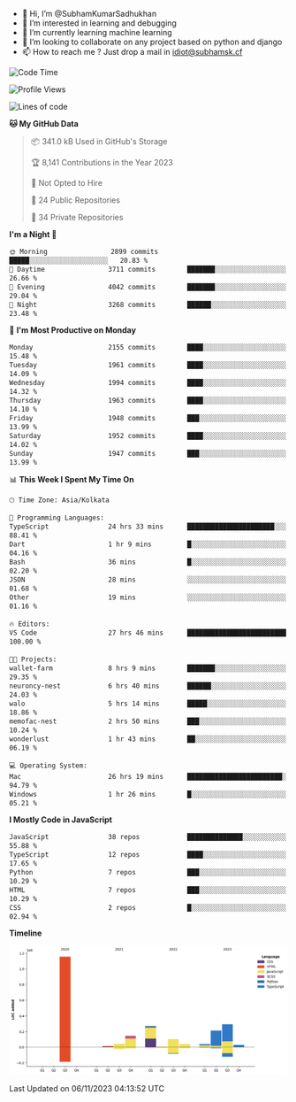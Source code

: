 - 👋 Hi, I’m @SubhamKumarSadhukhan
- 👀 I’m interested in learning and debugging
- 🌱 I’m currently learning machine learning
- 💞️ I’m looking to collaborate on any project based on python and django
- 📫 How to reach me ?
      Just drop a mail in idiot@subhamsk.cf

<!---
SubhamKumarSadhukhan/SubhamKumarSadhukhan is a ✨ special ✨ repository because its `README.md` (this file) appears on your GitHub profile.
You can click the Preview link to take a look at your changes.
--->


<!--START_SECTION:waka-->
![Code Time](http://img.shields.io/badge/Code%20Time-1%2C630%20hrs%2036%20mins-blue)

![Profile Views](http://img.shields.io/badge/Profile%20Views-1-blue)

![Lines of code](https://img.shields.io/badge/From%20Hello%20World%20I%27ve%20Written-2.3%20million%20lines%20of%20code-blue)

**🐱 My GitHub Data** 

> 📦 341.0 kB Used in GitHub's Storage 
 > 
> 🏆 8,141 Contributions in the Year 2023
 > 
> 🚫 Not Opted to Hire
 > 
> 📜 24 Public Repositories 
 > 
> 🔑 34 Private Repositories 
 > 
**I'm a Night 🦉** 

```text
🌞 Morning                2899 commits        █████░░░░░░░░░░░░░░░░░░░░   20.83 % 
🌆 Daytime                3711 commits        ███████░░░░░░░░░░░░░░░░░░   26.66 % 
🌃 Evening                4042 commits        ███████░░░░░░░░░░░░░░░░░░   29.04 % 
🌙 Night                  3268 commits        ██████░░░░░░░░░░░░░░░░░░░   23.48 % 
```
📅 **I'm Most Productive on Monday** 

```text
Monday                   2155 commits        ████░░░░░░░░░░░░░░░░░░░░░   15.48 % 
Tuesday                  1961 commits        ████░░░░░░░░░░░░░░░░░░░░░   14.09 % 
Wednesday                1994 commits        ████░░░░░░░░░░░░░░░░░░░░░   14.32 % 
Thursday                 1963 commits        ████░░░░░░░░░░░░░░░░░░░░░   14.10 % 
Friday                   1948 commits        ███░░░░░░░░░░░░░░░░░░░░░░   13.99 % 
Saturday                 1952 commits        ████░░░░░░░░░░░░░░░░░░░░░   14.02 % 
Sunday                   1947 commits        ███░░░░░░░░░░░░░░░░░░░░░░   13.99 % 
```


📊 **This Week I Spent My Time On** 

```text
🕑︎ Time Zone: Asia/Kolkata

💬 Programming Languages: 
TypeScript               24 hrs 33 mins      ██████████████████████░░░   88.41 % 
Dart                     1 hr 9 mins         █░░░░░░░░░░░░░░░░░░░░░░░░   04.16 % 
Bash                     36 mins             █░░░░░░░░░░░░░░░░░░░░░░░░   02.20 % 
JSON                     28 mins             ░░░░░░░░░░░░░░░░░░░░░░░░░   01.68 % 
Other                    19 mins             ░░░░░░░░░░░░░░░░░░░░░░░░░   01.16 % 

🔥 Editors: 
VS Code                  27 hrs 46 mins      █████████████████████████   100.00 % 

🐱‍💻 Projects: 
wallet-farm              8 hrs 9 mins        ███████░░░░░░░░░░░░░░░░░░   29.35 % 
neuroncy-nest            6 hrs 40 mins       ██████░░░░░░░░░░░░░░░░░░░   24.03 % 
walo                     5 hrs 14 mins       █████░░░░░░░░░░░░░░░░░░░░   18.86 % 
memofac-nest             2 hrs 50 mins       ███░░░░░░░░░░░░░░░░░░░░░░   10.24 % 
wonderlust               1 hr 43 mins        ██░░░░░░░░░░░░░░░░░░░░░░░   06.19 % 

💻 Operating System: 
Mac                      26 hrs 19 mins      ████████████████████████░   94.79 % 
Windows                  1 hr 26 mins        █░░░░░░░░░░░░░░░░░░░░░░░░   05.21 % 
```

**I Mostly Code in JavaScript** 

```text
JavaScript               38 repos            ██████████████░░░░░░░░░░░   55.88 % 
TypeScript               12 repos            ████░░░░░░░░░░░░░░░░░░░░░   17.65 % 
Python                   7 repos             ███░░░░░░░░░░░░░░░░░░░░░░   10.29 % 
HTML                     7 repos             ███░░░░░░░░░░░░░░░░░░░░░░   10.29 % 
CSS                      2 repos             █░░░░░░░░░░░░░░░░░░░░░░░░   02.94 % 
```



**Timeline**

![Lines of Code chart](https://raw.githubusercontent.com/SubhamKumarSadhukhan/SubhamKumarSadhukhan/main/assets/bar_graph.png)


 Last Updated on 06/11/2023 04:13:52 UTC
<!--END_SECTION:waka-->

